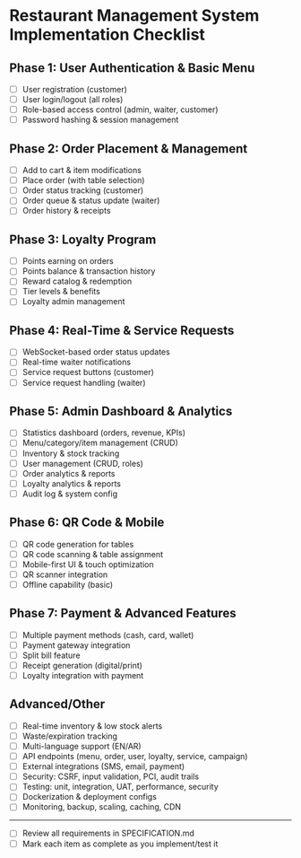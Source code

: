# Restaurant Management System Implementation Checklist

## Phase 1: User Authentication & Basic Menu
- [ ] User registration (customer)
- [ ] User login/logout (all roles)
- [ ] Role-based access control (admin, waiter, customer)
- [ ] Password hashing & session management

## Phase 2: Order Placement & Management
- [ ] Add to cart & item modifications
- [ ] Place order (with table selection)
- [ ] Order status tracking (customer)
- [ ] Order queue & status update (waiter)
- [ ] Order history & receipts

## Phase 3: Loyalty Program
- [ ] Points earning on orders
- [ ] Points balance & transaction history
- [ ] Reward catalog & redemption
- [ ] Tier levels & benefits
- [ ] Loyalty admin management

## Phase 4: Real-Time & Service Requests
- [ ] WebSocket-based order status updates
- [ ] Real-time waiter notifications
- [ ] Service request buttons (customer)
- [ ] Service request handling (waiter)

## Phase 5: Admin Dashboard & Analytics
- [ ] Statistics dashboard (orders, revenue, KPIs)
- [ ] Menu/category/item management (CRUD)
- [ ] Inventory & stock tracking
- [ ] User management (CRUD, roles)
- [ ] Order analytics & reports
- [ ] Loyalty analytics & reports
- [ ] Audit log & system config

## Phase 6: QR Code & Mobile
- [ ] QR code generation for tables
- [ ] QR code scanning & table assignment
- [ ] Mobile-first UI & touch optimization
- [ ] QR scanner integration
- [ ] Offline capability (basic)

## Phase 7: Payment & Advanced Features
- [ ] Multiple payment methods (cash, card, wallet)
- [ ] Payment gateway integration
- [ ] Split bill feature
- [ ] Receipt generation (digital/print)
- [ ] Loyalty integration with payment

## Advanced/Other
- [ ] Real-time inventory & low stock alerts
- [ ] Waste/expiration tracking
- [ ] Multi-language support (EN/AR)
- [ ] API endpoints (menu, order, user, loyalty, service, campaign)
- [ ] External integrations (SMS, email, payment)
- [ ] Security: CSRF, input validation, PCI, audit trails
- [ ] Testing: unit, integration, UAT, performance, security
- [ ] Dockerization & deployment configs
- [ ] Monitoring, backup, scaling, caching, CDN

---
- [ ] Review all requirements in SPECIFICATION.md
- [ ] Mark each item as complete as you implement/test it
